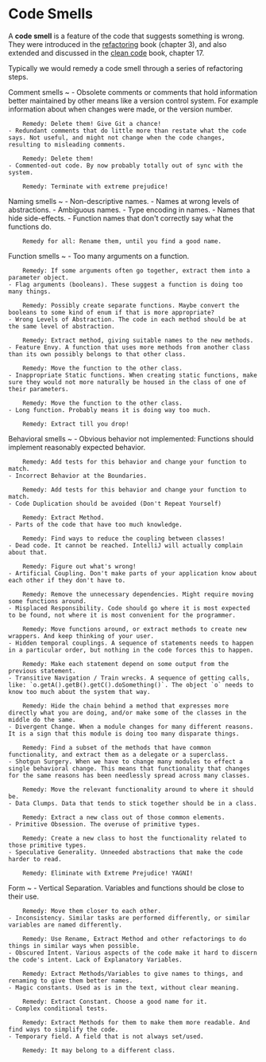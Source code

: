 # Code Smells

A **code smell** is a feature of the code that suggests something is wrong. They were introduced in the [refactoring](https://learning.oreilly.com/library/view/refactoring-improving-the/9780134757681/ch03.xhtml) book (chapter 3), and also extended and discussed in the [clean code](https://learning.oreilly.com/library/view/clean-code/9780136083238/chapter17.html) book, chapter 17.

Typically we would remedy a code smell through a series of refactoring steps.

Comment smells
  ~ - Obsolete comments or comments that hold information better maintained by other means like a version control system. For example information about when changes were made, or the version number.

        Remedy: Delete them! Give Git a chance!
    - Redundant comments that do little more than restate what the code says. Not useful, and might not change when the code changes, resulting to misleading comments.

        Remedy: Delete them!
    - Commented-out code. By now probably totally out of sync with the system.

        Remedy: Terminate with extreme prejudice!

Naming smells
  ~ - Non-descriptive names.
    - Names at wrong levels of abstractions.
    - Ambiguous names.
    - Type encoding in names.
    - Names that hide side-effects.
    - Function names that don't correctly say what the functions do.

        Remedy for all: Rename them, until you find a good name.

Function smells
  ~ - Too many arguments on a function.

        Remedy: If some arguments often go together, extract them into a parameter object.
    - Flag arguments (booleans). These suggest a function is doing too many things.

        Remedy: Possibly create separate functions. Maybe convert the booleans to some kind of enum if that is more appropriate?
    - Wrong Levels of Abstraction. The code in each method should be at the same level of abstraction.

        Remedy: Extract method, giving suitable names to the new methods.
    - Feature Envy. A function that uses more methods from another class than its own possibly belongs to that other class.

        Remedy: Move the function to the other class.
    - Inappropriate Static functions. When creating static functions, make sure they would not more naturally be housed in the class of one of their parameters.

        Remedy: Move the function to the other class.
    - Long function. Probably means it is doing way too much.

        Remedy: Extract till you drop!

Behavioral smells
  ~ - Obvious behavior not implemented: Functions should implement reasonably expected behavior.

        Remedy: Add tests for this behavior and change your function to match.
    - Incorrect Behavior at the Boundaries.

        Remedy: Add tests for this behavior and change your function to match.
    - Code Duplication should be avoided (Don't Repeat Yourself)

        Remedy: Extract Method.
    - Parts of the code that have too much knowledge.

        Remedy: Find ways to reduce the coupling between classes!
    - Dead code. It cannot be reached. IntelliJ will actually complain about that.

        Remedy: Figure out what's wrong!
    - Artificial Coupling. Don't make parts of your application know about each other if they don't have to.

        Remedy: Remove the unnecessary dependencies. Might require moving some functions around.
    - Misplaced Responsibility. Code should go where it is most expected to be found, not where it is most convenient for the programmer.

        Remedy: Move functions around, or extract methods to create new wrappers. And keep thinking of your user.
    - Hidden temporal couplings. A sequence of statements needs to happen in a particular order, but nothing in the code forces this to happen.

        Remedy: Make each statement depend on some output from the previous statement.
    - Transitive Navigation / Train wrecks. A sequence of getting calls, like: `o.getA().getB().getC().doSomething()`. The object `o` needs to know too much about the system that way.

        Remedy: Hide the chain behind a method that expresses more directly what you are doing, and/or make some of the classes in the middle do the same.
    - Divergent Change. When a module changes for many different reasons. It is a sign that this module is doing too many disparate things.

        Remedy: Find a subset of the methods that have common functionality, and extract them as a delegate or a superclass.
    - Shotgun Surgery. When we have to change many modules to effect a single behavioral change. This means that functionality that changes for the same reasons has been needlessly spread across many classes.

        Remedy: Move the relevant functionality around to where it should be.
    - Data Clumps. Data that tends to stick together should be in a class.

        Remedy: Extract a new class out of those common elements.
    - Primitive Obsession. The overuse of primitive types.

        Remedy: Create a new class to host the functionality related to those primitive types.
    - Speculative Generality. Unneeded abstractions that make the code harder to read.

        Remedy: Eliminate with Extreme Prejudice! YAGNI!

Form
  ~ - Vertical Separation. Variables and functions should be close to their use.

        Remedy: Move them closer to each other.
    - Inconsistency. Similar tasks are performed differently, or similar variables are named differently.

        Remedy: Use Rename, Extract Method and other refactorings to do things in similar ways when possible.
    - Obscured Intent. Various aspects of the code make it hard to discern the code's intent. Lack of Explanatory Variables.

        Remedy: Extract Methods/Variables to give names to things, and renaming to give them better names.
    - Magic constants. Used as is in the text, without clear meaning.

        Remedy: Extract Constant. Choose a good name for it.
    - Complex conditional tests.

        Remedy: Extract Methods for them to make them more readable. And find ways to simplify the code.
    - Temporary field. A field that is not always set/used.

        Remedy: It may belong to a different class.
